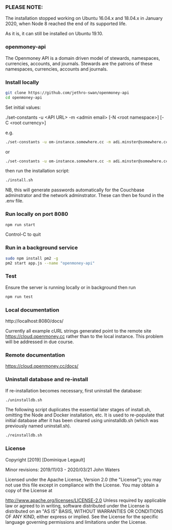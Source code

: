 ### PLEASE NOTE:  

The installation stopped working on Ubuntu 16.04.x and 18.04.x in January 2020, when Node 8 reached the end of its supported life.

As it is, it can still be installed on Ubuntu 19.10.

### openmoney-api

The Openmoney API is a domain driven model of stewards, namespaces, currencies, accounts, and journals.
Stewards are the patrons of these namespaces, currencies, accounts and journals.

### Install locally

```sh
git clone https://github.com/jethro-swan/openmoney-api
cd openmoney-api
```
Set initial values:

./set-constants -u &lt;API URL&gt; -m &lt;admin email&gt; [-N &lt;root namespace&gt;] [-C &lt;root currency&gt;]

e.g.
```sh
./set-constants -u om-instance.somewhere.cc -m adi.minster@somewhere.cc
```
or
```sh
./set-constants -u om-instance.somewhere.cc -m adi.minster@somewhere.cc -N ca -C hours
```
then run the installation script:
```sh
./install.sh
```
NB, this will generate passwords automatically for the Couchbase  adminstrator and the network adminstrator. These can then be found in the .env file.


### Run locally on port 8080
```sh
npm run start
```
Control-C to quit

### Run in a background service
```sh
sudo npm install pm2 -g
pm2 start app.js --name "openmoney-api"
```

### Test

Ensure the server is running locally or in background then run
```sh
npm run test
```

### Local documentation
http://localhost:8080/docs/

Currently all example cURL strings generated point to the remote site https://cloud.openmoney.cc rather than to the local instance. This problem will be addressed in due course.

### Remote documentation
https://cloud.openmoney.cc/docs/

### Uninstall database and re-install

If re-installation becomes necessary, first uninstall the database:

```sh
./uninstalldb.sh
```

The following script duplicates the essential later stages of install.sh, omitting the Node and Docker installation, etc.
It is used to re-populate that initial database after it has been cleared using uninstalldb.sh (which was previously named uninstall.sh).

```sh
./reinstalldb.sh
```

### License

Copyright [2019] [Dominique Legault]

Minor revisions: 2019/11/03 - 2020/03/21 John Waters

Licensed under the Apache License, Version 2.0 (the "License"); you may not use this file except in compliance with the License. You may obtain a copy of the License at

http://www.apache.org/licenses/LICENSE-2.0
Unless required by applicable law or agreed to in writing, software distributed under the License is distributed on an "AS IS" BASIS, WITHOUT WARRANTIES OR CONDITIONS OF ANY KIND, either express or implied. See the License for the specific language governing permissions and limitations under the License.
